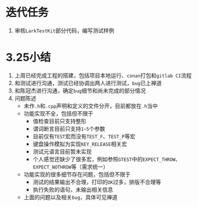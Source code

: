 # 迭代任务

1. 审核`LarkTestKit`部分代码，编写测试样例

# 3.25小结

1. 上周已经完成工程的搭建，包括项目本地运行、`conan`打包和`gitlab CI`流程
2. 和测试进行沟通，测试已经协调出两人进行测试，`bug`已上禅道
3. 和陈冠杰进行沟通，确定`bug`细节和尚未完成的部分情况
4. 问题陈述
   - 未作`.h`和`.cpp`声明和定义的文件分开，目前都放在`.h`当中
   - 功能实现不全，包括但不限于
     - 值检查目前只支持整形
     - 谓词断言目前只支持`1~5`个参数
     - 目前仅有`TEST`宏而没有`TEST_F`、`TEST_P`等宏
     - 键盘操作模拟为实现`KEY_RELEASE`相关宏
     - 测试元语言目前暂未实现
     - 个人感觉还缺少了很多宏，例如参照`GTEST`中的`EXPECT_THROW`、`EXPECT_NOTHROW`等（需求统一）
   - 功能实现的很多细节存在问题，包括但不限于
     - 测试的结果输出不合理，打印的`OK`过多，排版不合理等
     - 执行失败的语句，未输出相关信息
   - 上面的问题以及相关`bug`，具体可见禅道

